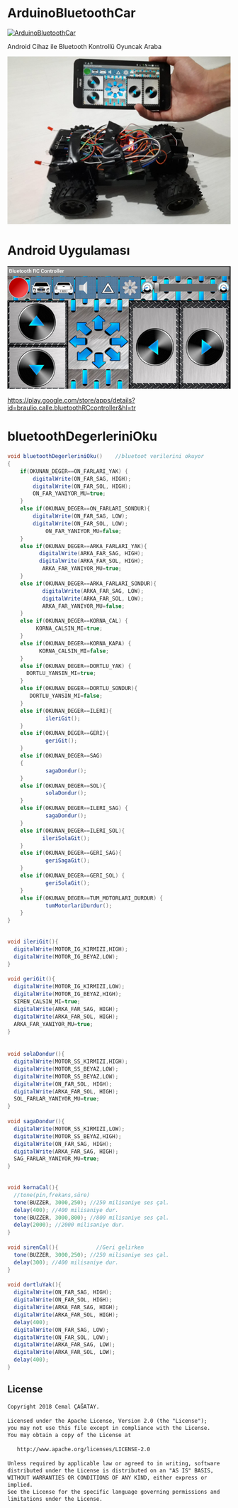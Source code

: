 
# ArduinoBluetoothCar

[![ArduinoBluetoothCar](https://img.youtube.com/vi/XFa0GdwFMus/0.jpg)](https://www.youtube.com/watch?v=XFa0GdwFMus)


Android Cihaz ile Bluetooth Kontrollü Oyuncak Araba

<img src="https://github.com/cemalcagatay/ArduinoBluetoothCar/blob/master/project.jpg"/>


# Android Uygulaması
<img src="https://github.com/cemalcagatay/ArduinoBluetoothCar/blob/master/android_app.PNG"/>

https://play.google.com/store/apps/details?id=braulio.calle.bluetoothRCcontroller&hl=tr


# bluetoothDegerleriniOku

```java
void bluetoothDegerleriniOku()    //bluetoot verilerini okuyor
{
    if(OKUNAN_DEGER==ON_FARLARI_YAK) {
        digitalWrite(ON_FAR_SAG, HIGH); 
        digitalWrite(ON_FAR_SOL, HIGH); 
        ON_FAR_YANIYOR_MU=true;
    }
    else if(OKUNAN_DEGER==ON_FARLARI_SONDUR){
        digitalWrite(ON_FAR_SAG, LOW); 
        digitalWrite(ON_FAR_SOL, LOW); 
            ON_FAR_YANIYOR_MU=false;
    }
    else if(OKUNAN_DEGER==ARKA_FARLARI_YAK){
          digitalWrite(ARKA_FAR_SAG, HIGH); 
          digitalWrite(ARKA_FAR_SOL, HIGH);
           ARKA_FAR_YANIYOR_MU=true;
    }
    else if(OKUNAN_DEGER==ARKA_FARLARI_SONDUR){    
           digitalWrite(ARKA_FAR_SAG, LOW); 
           digitalWrite(ARKA_FAR_SOL, LOW);
           ARKA_FAR_YANIYOR_MU=false;
    }
    else if(OKUNAN_DEGER==KORNA_CAL) {
         KORNA_CALSIN_MI=true;
    }
    else if(OKUNAN_DEGER==KORNA_KAPA) {
          KORNA_CALSIN_MI=false;
    }
    else if(OKUNAN_DEGER==DORTLU_YAK) {
      DORTLU_YANSIN_MI=true;
    }
    else if(OKUNAN_DEGER==DORTLU_SONDUR){
       DORTLU_YANSIN_MI=false;
    }
    else if(OKUNAN_DEGER==ILERI){
            ileriGit();
    }
    else if(OKUNAN_DEGER==GERI){
            geriGit();
    }
    else if(OKUNAN_DEGER==SAG)
    {
            sagaDondur();
    }
    else if(OKUNAN_DEGER==SOL){
            solaDondur();
    }
    else if(OKUNAN_DEGER==ILERI_SAG) {
            sagaDondur();
    }
    else if(OKUNAN_DEGER==ILERI_SOL){
           ileriSolaGit();
    }
    else if(OKUNAN_DEGER==GERI_SAG){
            geriSagaGit();
    }
    else if(OKUNAN_DEGER==GERI_SOL) {
            geriSolaGit();
    }
    else if(OKUNAN_DEGER==TUM_MOTORLARI_DURDUR) {
            tumMotorlariDurdur();
    }
}

```




```java

void ileriGit(){
  digitalWrite(MOTOR_IG_KIRMIZI,HIGH);
  digitalWrite(MOTOR_IG_BEYAZ,LOW);
}

void geriGit(){
  digitalWrite(MOTOR_IG_KIRMIZI,LOW);
  digitalWrite(MOTOR_IG_BEYAZ,HIGH);
  SIREN_CALSIN_MI=true;
  digitalWrite(ARKA_FAR_SAG, HIGH); 
  digitalWrite(ARKA_FAR_SOL, HIGH); 
  ARKA_FAR_YANIYOR_MU=true;
}


void solaDondur(){
  digitalWrite(MOTOR_SS_KIRMIZI,HIGH);
  digitalWrite(MOTOR_SS_BEYAZ,LOW);
  digitalWrite(MOTOR_SS_BEYAZ,LOW);  
  digitalWrite(ON_FAR_SOL, HIGH); 
  digitalWrite(ARKA_FAR_SOL, HIGH);
  SOL_FARLAR_YANIYOR_MU=true;
}

void sagaDondur(){
  digitalWrite(MOTOR_SS_KIRMIZI,LOW);
  digitalWrite(MOTOR_SS_BEYAZ,HIGH);
  digitalWrite(ON_FAR_SAG, HIGH); 
  digitalWrite(ARKA_FAR_SAG, HIGH);
  SAG_FARLAR_YANIYOR_MU=true;
}


```




```java

void kornaCal(){
  //tone(pin,frekans,süre)
  tone(BUZZER, 3000,250); //250 milisaniye ses çal.
  delay(400); //400 milisaniye dur.
  tone(BUZZER, 3000,800); //800 milisaniye ses çal.
  delay(2000); //2000 milisaniye dur.   
}

void sirenCal(){            //Geri gelirken
  tone(BUZZER, 3000,250); //250 milisaniye ses çal.
  delay(300); //400 milisaniye dur.  
}

void dortluYak(){
  digitalWrite(ON_FAR_SAG, HIGH);
  digitalWrite(ON_FAR_SOL, HIGH);
  digitalWrite(ARKA_FAR_SAG, HIGH);
  digitalWrite(ARKA_FAR_SOL, HIGH);
  delay(400);
  digitalWrite(ON_FAR_SAG, LOW);
  digitalWrite(ON_FAR_SOL, LOW);
  digitalWrite(ARKA_FAR_SAG, LOW);
  digitalWrite(ARKA_FAR_SOL, LOW);
  delay(400);
}

```

License
--------

    Copyright 2018 Cemal ÇAĞATAY.

    Licensed under the Apache License, Version 2.0 (the "License");
    you may not use this file except in compliance with the License.
    You may obtain a copy of the License at

       http://www.apache.org/licenses/LICENSE-2.0

    Unless required by applicable law or agreed to in writing, software
    distributed under the License is distributed on an "AS IS" BASIS,
    WITHOUT WARRANTIES OR CONDITIONS OF ANY KIND, either express or implied.
    See the License for the specific language governing permissions and
    limitations under the License.
